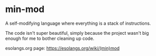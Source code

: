 # min-mod
A self-modifying language where everything is a stack of instructions.

The code isn't super beautiful, simply because the project wasn't big enough for me to bother cleaning up code.

esolangs.org page: https://esolangs.org/wiki/(min)mod
